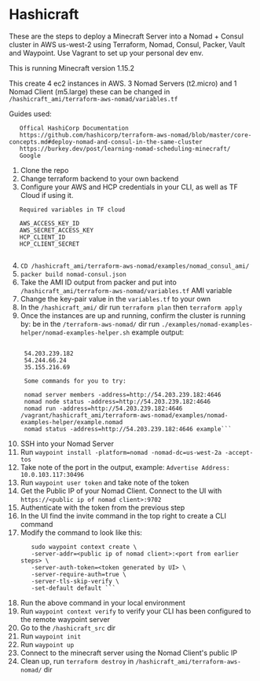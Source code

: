 # Hashicraft

These are the steps to deploy a Minecraft Server into a Nomad + Consul cluster in AWS us-west-2 using Terraform, Nomad, Consul, Packer, Vault and Waypoint. Use Vagrant to set up your personal dev env.

This is running Minecraft version 1.15.2

This create 4 ec2 instances in AWS. 3 Nomad Servers (t2.micro) and 1 Nomad Client (m5.large) these can be changed in `/hashicraft_ami/terraform-aws-nomad/variables.tf`

Guides used:

```
   Offical HashiCorp Documentation
   https://github.com/hashicorp/terraform-aws-nomad/blob/master/core-concepts.md#deploy-nomad-and-consul-in-the-same-cluster
   https://burkey.dev/post/learning-nomad-scheduling-minecraft/
   Google
```

1. Clone the repo
2. Change terraform backend to your own backend
3. Configure your AWS and HCP credentials in your CLI, as well as TF Cloud if using it. 
``` 
   Required variables in TF cloud

   AWS_ACCESS_KEY_ID
   AWS_SECRET_ACCESS_KEY
   HCP_CLIENT_ID
   HCP_CLIENT_SECRET
   
```
4. `CD /hashicraft_ami/terraform-aws-nomad/examples/nomad_consul_ami/`
5. `packer build nomad-consul.json`
6. Take the AMI ID output from packer and put into `/hashicraft_ami/terraform-aws-nomad/variables.tf` AMI variable
9. Change the key-pair value in the `variables.tf` to your own
8. In the `/hashicraft_ami/` dir run `terraform plan` then `terraform apply`
9. Once the instances are up and running, confirm the cluster is running by:
   be in the `/terraform-aws-nomad/` dir
   run `./examples/nomad-examples-helper/nomad-examples-helper.sh`
   example output:
   ```Your Nomad servers are running at the following IP addresses:

    54.203.239.182
    54.244.66.24
    35.155.216.69

    Some commands for you to try:

    nomad server members -address=http://54.203.239.182:4646
    nomad node status -address=http://54.203.239.182:4646
    nomad run -address=http://54.203.239.182:4646 /vagrant/hashicraft_ami/terraform-aws-nomad/examples/nomad-examples-helper/example.nomad
    nomad status -address=http://54.203.239.182:4646 example```
   
10. SSH into your Nomad Server
11. Run `waypoint install -platform=nomad -nomad-dc=us-west-2a -accept-tos`
12. Take note of the port in the output, example:
```Advertise Address: 10.0.103.117:30496```
13. Run `waypoint user token` and take note of the token
14. Get the Public IP of your Nomad Client. Connect to the UI with `https://<public ip of nomad client>:9702 `
15. Authenticate with the token from the previous step
16. In the UI find the invite command in the top right to create a CLI command
17. Modify the command to look like this:
    ``` 
       sudo waypoint context create \
       -server-addr=<public ip of nomad client>:<port from earlier steps> \
       -server-auth-token=<token generated by UI> \
       -server-require-auth=true \
       -server-tls-skip-verify \
       -set-default default ```
18. Run the above command in your local environment
19. Run `waypoint context verify` to verify your CLI has been configured to the remote waypoint server
20. Go to the `/hashicraft_src` dir
21. Run `waypoint init`
22. Run `waypoint up`
23. Connect to the minecraft server using the Nomad Client's public IP
24. Clean up, run `terraform destroy` in `/hashicraft_ami/terraform-aws-nomad/` dir
